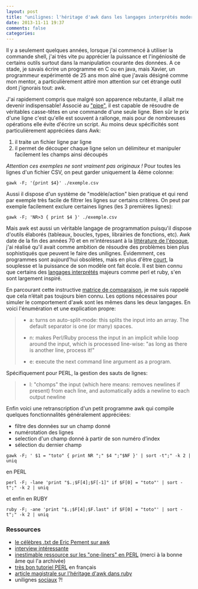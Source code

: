 ```yaml
---
layout: post
title: "unilignes: l'héritage d'awk dans les langages interprétés modernes"
date: 2013-11-11 19:37
comments: false
categories: 
---
```


Il y a seulement quelques années, lorsque j'ai commencé à utiliser la commande shell, j'ai très vite pu apprécier la puissance et l'ingéniosité de certains outils surtout dans la manipulation courante des données. A ce stade, je savais écrire un programme en C ou en java, mais Xavier, un programmeur expérimenté de 25 ans mon aîné que j'avais désigné comme mon mentor, a particulièrement attiré mon attention sur cet étrange outil dont j'ignorais tout: awk.

J'ai rapidement compris que malgré son apparence rebutante, il allait me devenir indispensable! Associé au ["pipe"](http://doc.cat-v.org/unix/pipes/), il est capable de résoudre de véritables casse-têtes en une commande d'une seule ligne. Bien sûr le prix d'une ligne c'est qu'elle est souvent à rallonge, mais pour de nombreuses opérations elle évite d'écrire un script. Au moins deux spécificités sont particulièrement appréciées dans Awk:

1. il traite un fichier ligne par ligne
2. il permet de découper chaque ligne selon un délimiteur et manipuler facilement les champs ainsi découpés

_Attention ces exemples ne sont vraiment pas originaux !_ Pour toutes les lignes d'un fichier CSV, on peut garder uniquement la 4ème colonne:

`gawk -F; '{print $4}' ./exemple.csv`

Aussi il dispose d'un système de "modèle/action" bien pratique et qui rend par exemple très facile de filtrer les lignes sur certains critères. On peut par exemple facilement exclure certaines lignes (les 3 premières lignes):

`gawk -F; 'NR>3 { print $4 }' ./exemple.csv`

Mais awk est aussi un véritable langage de programmation puisqu'il dispose d'outils élaborés (tableaux, boucles, types, librairies de fonctions, etc). Awk date de la fin des années 70 et en m’intéressant à la [littérature de l'époque](http://cm.bell-labs.com/cm/cs/awkbook/index.html), j'ai réalisé qu'il avait comme ambition de résoudre des problèmes bien plus sophistiqués que peuvent le faire des unilignes. Évidemment, ces programmes sont aujourd'hui obsolètes, mais en plus d'être [court](https://news.ycombinator.com/item?id=2933058), la souplesse et la puissance de son modèle ont fait école. Il est bien connu que certains des [langages interprétés](http://en.wikipedia.org/wiki/Interpreted_language) majeurs comme perl et ruby, s'en sont largement inspiré.

En parcourant cette instructive [matrice de comparaison](http://hyperpolyglot.org/scripting), je me suis rappelé que cela n’était pas toujours bien connu. Les options nécessaires pour simuler le comportement d'awk sont les mêmes dans les deux langages. En voici l'énumération et une explication propre:


> - a: turns on auto-split-mode: this splits the input into an array. The default separator is one (or many) spaces.
>
> - n: makes Perl/Ruby process the input in an implicit while loop around the input, which is processed line-wise: "as long as there is another line, process it!"
>
> - e: execute the next command line argument as a program.

Spécifiquement pour PERL, la gestion des sauts de lignes:

> - l: "chomps" the input (which here means: removes newlines if present) from each line, and automatically adds a newline to each output newline


Enfin voici une retranscription d'un petit programme awk qui compile quelques fonctionnalités généralement appréciées:

- filtre des données sur un champ donné
- numérotation des lignes
- selection d'un champ donné à partir de son numéro d’index
- sélection du dernier champ

`gawk -F; ' $1 = "toto" { print NR ";" $4 ";"$NF }' | sort -t";" -k 2 | uniq`

en PERL

`perl -F; -lane 'print "$.;$F[4];$F[-1]" if $F[0] = "toto"' | sort -t";" -k 2 | uniq`

et enfin en RUBY

`ruby -F; -ane 'print "$.;$F[4];$F.last" if $F[0] = "toto"' | sort -t";" -k 2 | uniq`



### Ressources
- [le célèbres .txt de Eric Pement sur awk](http://www.pement.org/awk/awk1line.txt)
- [interview intéressante](http://www.computerworld.com.au/article/216844/a-z_programming_languages_awk)
- [inestimable ressource sur les "one-liners" en PERL](http://web.archive.org/web/20090602215912/http://sial.org/howto/perl/one-liner/) (merci à la bonne âme qui l'a archivée)
- [très bon tutoriel PERL](http://articles.mongueurs.net/magazines/linuxmag50.html) en français
- [article magistrale sur l'héritage d'awk dans ruby](http://tomayko.com/writings/awkward-ruby)
- unilignes [sociaux](https://twitter.com/rubyoneliner) ?!


